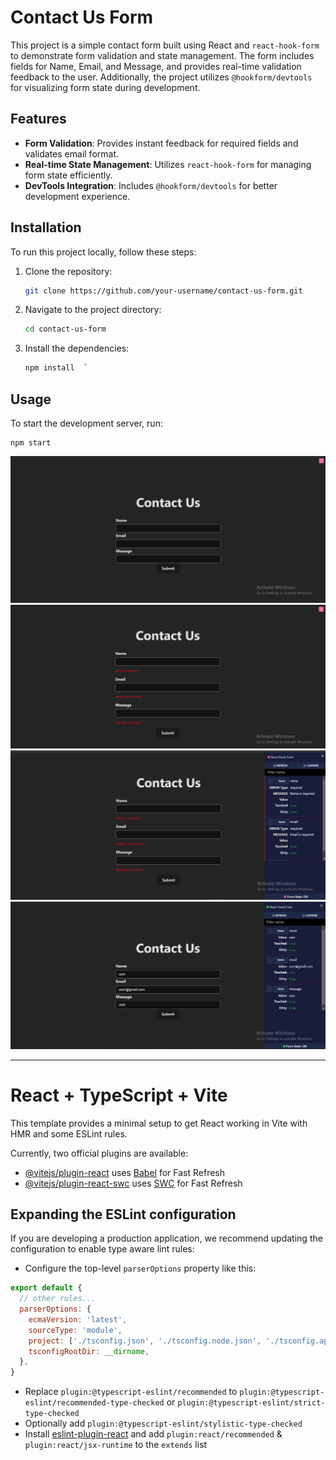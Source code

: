 # Contact Us Form

This project is a simple contact form built using React and `react-hook-form` to demonstrate form validation and state management. The form includes fields for Name, Email, and Message, and provides real-time validation feedback to the user. Additionally, the project utilizes `@hookform/devtools` for visualizing form state during development.

## Features

- **Form Validation**: Provides instant feedback for required fields and validates email format.
- **Real-time State Management**: Utilizes `react-hook-form` for managing form state efficiently.
- **DevTools Integration**: Includes `@hookform/devtools` for better development experience.

## Installation

To run this project locally, follow these steps:

1. Clone the repository:
   ```bash
   git clone https://github.com/your-username/contact-us-form.git
   ```
2. Navigate to the project directory:
   ```bash
   cd contact-us-form
   ```
3. Install the dependencies:
   ```bash
   npm install  `
   ```

## Usage

To start the development server, run:
```
npm start
```
<img src="Images/img1.png" alt="screenshots">
 <img src="Images/img2.png" alt="screenshots">
 <img src="Images/img3.png" alt="screenshots">
 <img src="Images/img4.png" alt="screenshots">
<hr>


# React + TypeScript + Vite

This template provides a minimal setup to get React working in Vite with HMR and some ESLint rules.

Currently, two official plugins are available:

- [@vitejs/plugin-react](https://github.com/vitejs/vite-plugin-react/blob/main/packages/plugin-react/README.md) uses [Babel](https://babeljs.io/) for Fast Refresh
- [@vitejs/plugin-react-swc](https://github.com/vitejs/vite-plugin-react-swc) uses [SWC](https://swc.rs/) for Fast Refresh

## Expanding the ESLint configuration

If you are developing a production application, we recommend updating the configuration to enable type aware lint rules:

- Configure the top-level `parserOptions` property like this:

```js
export default {
  // other rules...
  parserOptions: {
    ecmaVersion: 'latest',
    sourceType: 'module',
    project: ['./tsconfig.json', './tsconfig.node.json', './tsconfig.app.json'],
    tsconfigRootDir: __dirname,
  },
}
````

- Replace `plugin:@typescript-eslint/recommended` to `plugin:@typescript-eslint/recommended-type-checked` or `plugin:@typescript-eslint/strict-type-checked`
- Optionally add `plugin:@typescript-eslint/stylistic-type-checked`
- Install [eslint-plugin-react](https://github.com/jsx-eslint/eslint-plugin-react) and add `plugin:react/recommended` & `plugin:react/jsx-runtime` to the `extends` list
